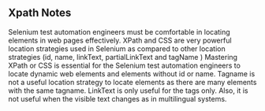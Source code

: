 ## Xpath Notes

Selenium test automation engineers must be comfortable in locating elements in web pages effectively. XPath and CSS are very powerful location strategies used in Selenium as compared to other location strategies (id, name, linkText, partialLinkText and tagName )
Mastering XPath or CSS is essential for the Selenium test automation engineers to locate dynamic web elements and elements without id or name. Tagname is not a useful location strategy to locate elements as there are many elements with the same tagname. LinkText 
is only useful for the <a> tags only. Also, it is not useful when the visible text changes as in multilingual systems.
